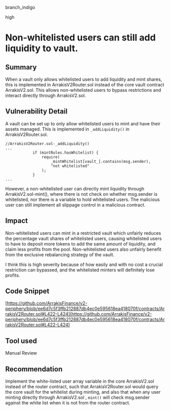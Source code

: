 branch_indigo

high

# Non-whitelisted users can still add liquidity to vault.

## Summary
When a vault only allows whitelisted users to add liquidity and mint shares, this is implemented in ArrakisV2Router.sol instead of the core vault contract ArrakisV2.sol. This allows non-whitelisted users to bypass restrictions and interact directly through ArrakisV2.sol.
## Vulnerability Detail
A vault can be set up to only allow whitelisted users to mint and have their assets managed. This is implemented in `_addLiquidity()` in ArrakisV2Router.sol. 
```solidity
//ArrakisV2Router.sol-_addLiquidity()
...
            if (mintRules.hasWhitelist) {
                require(
                    _mintWhitelist[vault_].contains(msg.sender),
                    "not whitelisted"
                );
            }
...
```
However, a non-whitelisted user can directly mint liquidity through ArrakisV2.sol-mint(), where there is not check on whether msg.sender is whitelisted, nor there is a variable to hold whitelisted users. The malicious user can still implement all slippage control in a malicious contract.
## Impact
Non-whitelisted users can mint in a restricted vault which unfairly reduces the percentage vault shares of whitelisted users, causing whitelisted users to have to deposit more tokens to add the same amount of liquidity, and claim less profits from the pool.  Non-whitelisted users also unfairly benefit from the exclusive rebalancing strategy of the vault. 

I think this is high severity because of how easily and with no cost a crucial restriction can bypassed, and the whitelisted minters will definitely lose profits.
## Code Snippet
[https://github.com/ArrakisFinance/v2-periphery/blob/ee6d7c5f3ffb212887db4ec0e595618ea418070f/contracts/ArrakisV2Router.sol#L422-L424](https://github.com/ArrakisFinance/v2-periphery/blob/ee6d7c5f3ffb212887db4ec0e595618ea418070f/contracts/ArrakisV2Router.sol#L422-L424)
## Tool used

Manual Review

## Recommendation
Implement the white-listed user array variable in the core ArrakisV2.sol instead of the router contract, such that ArrakisV2Router.sol would query the core vault for the whitelist during minting, and also that when any user minting directly through ArrakisV2.sol , `mint()` will check msg.sender against the white list when it is not from the router contract. 
